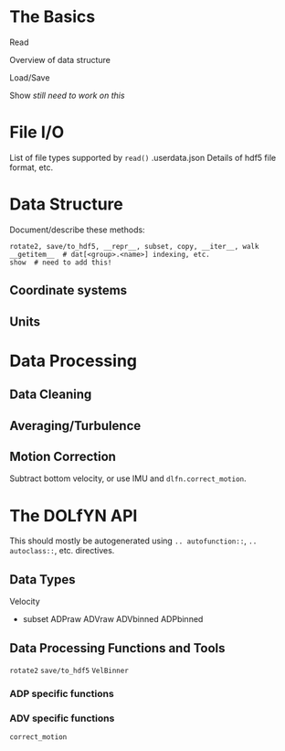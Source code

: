 The Basics
======

Read

Overview of data structure

Load/Save

Show *still need to work on this*


File I/O
=======
List of file types supported by `read()`
.userdata.json
Details of hdf5 file format, etc.


Data Structure
========

Document/describe these methods:

    rotate2, save/to_hdf5, __repr__, subset, copy, __iter__, walk
    __getitem__  # dat[<group>.<name>] indexing, etc.
    show  # need to add this!

Coordinate systems
------

Units
-------

Data Processing
=========

Data Cleaning
-------

Averaging/Turbulence
--------

Motion Correction
----------
Subtract bottom velocity, or use IMU and `dlfn.correct_motion`.

The DOLfYN API
===========
This should mostly be autogenerated using `.. autofunction::`, `.. autoclass::`, etc. directives.

Data Types
--------
Velocity
- subset
ADPraw
ADVraw
ADVbinned
ADPbinned

Data Processing Functions and Tools
---------
`rotate2`
`save/to_hdf5`
`VelBinner`

### ADP specific functions

### ADV specific functions

`correct_motion`
